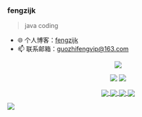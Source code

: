 ### fengzijk

> java coding  


- 🌐 个人博客：[fengzijk](https://fengzijk.cn/)
- 📫 联系邮箱：guozhifengvip@163.com

<p align = "center">
<img src = "https://user-images.githubusercontent.com/12505138/144262721-7210bae9-eddf-4a8c-b936-a44638061cc1.png">
   </p>

<p align = "center">
  <img src = "https://github-readme-stats.vercel.app/api?username=fengzijk&count_private=true&show_icons=true&theme=tokyonight&line_height=40">
  <img src = "https://github-readme-stats.vercel.app/api/top-langs/?username=fengzijk&theme=tokyonight">
</p>

<p align = "center">
<a href="https://github.com/fengzijk/calf-cloud">
  <img align="center" src="https://github-readme-stats.vercel.app/api/pin/?username=fengzijk&repo=calf-cloud&theme=tokyonight" />
</a>
<a href="https://github.com/fengzijk/redisson-boot-starter">
  <img align="center" src="https://github-readme-stats.vercel.app/api/pin/?username=fengzijk&repo=redisson-boot-starter&theme=tokyonight" />
</a>

<a href="https://github.com/fengzijk/response-boot-starter">
  <img align="center" src="https://github-readme-stats.vercel.app/api/pin/?username=fengzijk&repo=response-boot-starter&theme=tokyonight" />
</a>
<a href="https://github.com/fengzijk/response-boot-starter">
  <img align="center" src="https://github-readme-stats.vercel.app/api/pin/?username=fengzijk&repo=response-boot-starter&theme=tokyonight" />
</a>
</p>

>>>>>>>>>>>>>>>>>>>>>>>> 
<img align="center" src="https://activity-graph.herokuapp.com/graph?username=fengzijk&theme=redical" />



